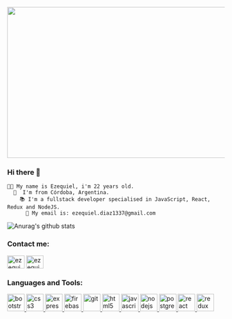 <p align="center">
   <img src="https://hackernoon.com/images/f2px36fy.gif"  width="952" height="350" /> 
</p>



### Hi there 👋


```
👦🏻 My name is Ezequiel, i'm 22 years old.
  📍  I'm from Córdoba, Argentina.
    📚 I'm a fullstack developer specialised in JavaScript, React, Redux and NodeJS.
      📩 My email is: ezequiel.diaz1337@gmail.com 
```



![Anurag's github stats](https://github-readme-stats.vercel.app/api?username=EzequielDiaz1&show_icons=true&theme=gruvbox)



<h3>Contact me:</h3>
<p>
  <a href="https://www.linkedin.com/in/ezequiel-diaz-4b6b0b199/" target="_blank"><img align="center" src="https://cdn.jsdelivr.net/npm/simple-icons@3.0.1/icons/linkedin.svg"     alt="ezequieldiaz1_" height="30" width="40" /></a>
<a href="https://www.instagram.com/ezequieldiaz1_/" target="_blank"><img align="center" src="https://cdn.jsdelivr.net/npm/simple-icons@3.0.1/icons/instagram.svg" alt="ezequieldiaz1_" height="30" width="40" /></a>
</p>

<h3>Languages and Tools:</h3>

<p> <a href="https://getbootstrap.com" target="_blank"> <img src="https://devicons.github.io/devicon/devicon.git/icons/bootstrap/bootstrap-plain.svg" alt="bootstrap" width="40" height="40"/> </a> <a href="https://www.w3schools.com/css/" target="_blank"> <img src="https://devicons.github.io/devicon/devicon.git/icons/css3/css3-original-wordmark.svg" alt="css3" width="40" height="40"/> </a> <a href="https://expressjs.com" target="_blank"> <img src="https://devicons.github.io/devicon/devicon.git/icons/express/express-original-wordmark.svg" alt="express" width="40" height="40"/> </a> <a href="https://firebase.google.com/" target="_blank"> <img src="https://www.vectorlogo.zone/logos/firebase/firebase-icon.svg" alt="firebase" width="40" height="40"/> </a> <a href="https://git-scm.com/" target="_blank"> <img src="https://www.vectorlogo.zone/logos/git-scm/git-scm-icon.svg" alt="git" width="40" height="40"/> </a> <a href="https://www.w3.org/html/" target="_blank"> <img src="https://devicons.github.io/devicon/devicon.git/icons/html5/html5-original-wordmark.svg" alt="html5" width="40" height="40"/> </a> <a href="https://developer.mozilla.org/en-US/docs/Web/JavaScript" target="_blank"> <img src="https://devicons.github.io/devicon/devicon.git/icons/javascript/javascript-original.svg" alt="javascript" width="40" height="40"/> </a> <a href="https://nodejs.org" target="_blank"> <img src="https://devicons.github.io/devicon/devicon.git/icons/nodejs/nodejs-original-wordmark.svg" alt="nodejs" width="40" height="40"/> </a> <a href="https://www.postgresql.org" target="_blank"> <img src="https://devicons.github.io/devicon/devicon.git/icons/postgresql/postgresql-original-wordmark.svg" alt="postgresql" width="40" height="40"/> </a> <a href="https://reactjs.org/" target="_blank"> <img src="https://devicons.github.io/devicon/devicon.git/icons/react/react-original-wordmark.svg" alt="react" width="40" height="40"/> </a> <a href="https://redux.js.org" target="_blank"> <img src="https://devicons.github.io/devicon/devicon.git/icons/redux/redux-original.svg" alt="redux" width="40" height="40"/> </a> </p>


